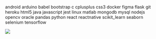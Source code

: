 android arduino babel bootstrap c cplusplus css3 docker figma flask git heroku html5 java javascript jest linux matlab mongodb mysql nodejs opencv oracle pandas python react reactnative scikit_learn seaborn selenium tensorflow

![](https://komarev.com/ghpvc/?username=kislayykumar)

